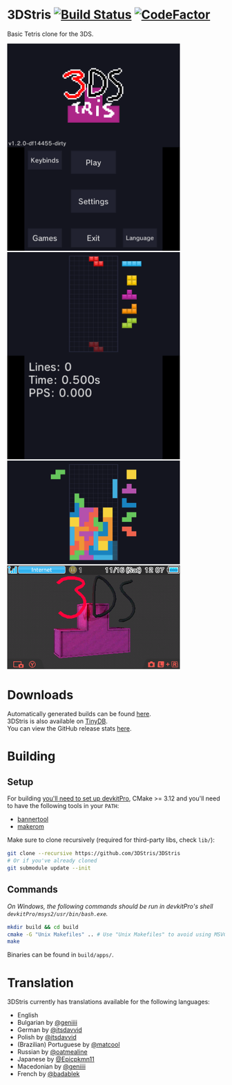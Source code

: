 # 3DStris [![Build Status][travis-badge]][travis-url] [![CodeFactor][codefactor-badge]][codefactor-url]
Basic Tetris clone for the 3DS.

<p float="left">
	<img src="resources/screenshots/mainmenu.png" width="400px"/>
	<img src="resources/screenshots/sprint.png" width="400px"/>
	<img src="resources/screenshots/ingame.png" width="400px"/>
	<img src="resources/screenshots/banner.png" width="400px"/>
</p>

# Downloads
Automatically generated builds can be found [here][releases-url].  
3DStris is also available on [TinyDB][tinydb-url].  
You can view the GitHub release stats [here][stats-url].

# Building
## Setup
For building [you'll need to set up devkitPro][devkitpro-setup], CMake >= 3.12 and you'll need to have the following tools in your `PATH`:
- [bannertool][bannertool-url]
- [makerom][makerom-url]

Make sure to clone recursively (required for third-party libs, check `lib/`):
```bash
git clone --recursive https://github.com/3DStris/3DStris
# Or if you've already cloned
git submodule update --init
```
## Commands
*On Windows, the following commands should be run in devkitPro's shell `devkitPro/msys2/usr/bin/bash.exe`.*
```bash
mkdir build && cd build
cmake -G "Unix Makefiles" .. # Use "Unix Makefiles" to avoid using MSVC on Windows
make
```
Binaries can be found in `build/apps/`.

# Translation
3DStris currently has translations available for the following languages:
* English
* Bulgarian by [@geniiii](https://github.com/geniiii)
* German by [@itsdavvid](https://github.com/itsdavvid)
* Polish by [@itsdavvid](https://github.com/itsdavvid)
* (Brazilian) Portuguese by [@matcool](https://github.com/matcool)
* Russian by [@oatmealine](https://github.com/oatmealine)
* Japanese by [@Epicpkmn11](https://github.com/Epicpkmn11)
* Macedonian by [@geniiii](https://github.com/geniiii)
* French by [@badablek](https://github.com/badablek)

[devkitpro-setup]: https://www.3dbrew.org/wiki/Setting_up_Development_Environment
[makerom-url]: https://github.com/jakcron/Project_CTR
[bannertool-url]: https://github.com/Steveice10/bannertool
[releases-url]: https://github.com/3DStris/3DStris/releases
[travis-badge]: https://travis-ci.org/3DStris/3DStris.svg?branch=master
[travis-url]: https://travis-ci.org/3DStris/3DStris
[codefactor-badge]: https://www.codefactor.io/repository/github/3dstris/3dstris/badge
[codefactor-url]: https://www.codefactor.io/repository/github/3dstris/3dstris
[tinydb-url]: https://tinydb.eiphax.tech
[stats-url]: https://3dstris.geni.site
